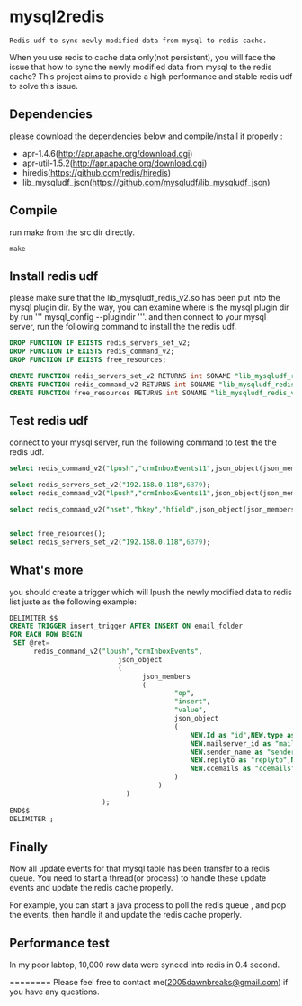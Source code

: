 mysql2redis
===========

    Redis udf to sync newly modified data from mysql to redis cache.



   When you use redis to cache data only(not persistent), you will face the issue that how to sync the newly modified data from mysql to the redis cache? This project aims to provide a high performance and stable redis udf to solve this issue.
   
## Dependencies
   please download the dependencies below and compile/install it properly :
 
  * apr-1.4.6(http://apr.apache.org/download.cgi)
  * apr-util-1.5.2(http://apr.apache.org/download.cgi)
  * hiredis(https://github.com/redis/hiredis)
  * lib_mysqludf_json(https://github.com/mysqludf/lib_mysqludf_json)
   
   
## Compile  
   run  make from the src dir directly.
  ```
  make
  ```
   
## Install redis udf  
  please make sure that  the lib_mysqludf_redis_v2.so has been put into the mysql plugin dir. By the way, you can examine where is the mysql plugin dir by run '''
  mysql_config  --plugindir
  '''. and then connect to your mysql server, run the following command to install the the redis udf.
  ```sql
DROP FUNCTION IF EXISTS redis_servers_set_v2;
DROP FUNCTION IF EXISTS redis_command_v2;
DROP FUNCTION IF EXISTS free_resources;

CREATE FUNCTION redis_servers_set_v2 RETURNS int SONAME "lib_mysqludf_redis_v2.so";
CREATE FUNCTION redis_command_v2 RETURNS int SONAME "lib_mysqludf_redis_v2.so";
CREATE FUNCTION free_resources RETURNS int SONAME "lib_mysqludf_redis_v2.so";
  ```
  
## Test redis udf  
   connect to your mysql server, run the following command to test the the redis udf.
```sql
select redis_command_v2("lpush","crmInboxEvents11",json_object(json_members("op","insert","value","valuettt")));

select redis_servers_set_v2("192.168.0.118",6379);
select redis_command_v2("lpush","crmInboxEvents11",json_object(json_members("op","insert","value","valuettt")));

select redis_command_v2("hset","hkey","hfield",json_object(json_members("op","insert","value","valuettt")));


select free_resources();
select redis_servers_set_v2("192.168.0.118",6379);
```

## What's more
   you should create a trigger which will lpush the newly modified data to redis list juste as the following  example:
   ```sql
DELIMITER $$
CREATE TRIGGER insert_trigger AFTER INSERT ON email_folder
  FOR EACH ROW BEGIN
    SET @ret=
     	 redis_command_v2("lpush","crmInboxEvents",
							  json_object
                              (
							    	json_members
									(
											"op",
											"insert",
											"value",
											json_object
											(
												NEW.Id as "id",NEW.type as "type",
												NEW.mailserver_id as "mailserverId",NEW.sender as "sender",
												NEW.sender_name as "senderName",NEW.recevier as "recevier",
												NEW.replyto as "replyto",NEW.bbemails as "bbemails",
												NEW.ccemails as "ccemails",NEW.subject as "subject"
                                            )
										)
						    	)
					      );
  END$$
DELIMITER ;
   ```
   
## Finally
   Now all update events for that mysql table has been transfer to a redis queue.  You need to start a thread(or process) to handle these update events and update the redis cache properly. 
   
  For example, you can  start a java process to poll the redis queue , and pop the events,  then handle it and update the redis cache properly.

   
## Performance test
   In my poor labtop, 10,000 row data were synced into redis in 0.4 second.
   
   
========
Please feel free to contact me(2005dawnbreaks@gmail.com) if you have any questions.
